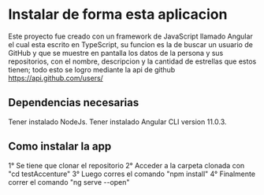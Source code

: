 # Instalar de forma esta aplicacion

Este proyecto fue creado con un framework de JavaScript llamado Angular el cual esta escrito en TypeScript,
su funcion es la de buscar un usuario de GitHub y que se muestre en pantalla los datos de la persona y
sus repositorios, con el nombre, descripcion y la cantidad de estrellas que estos tienen; todo esto se logro
mediante la api de github https://api.github.com/users/

## Dependencias necesarias

Tener instalado NodeJs.
Tener instalado Angular CLI version 11.0.3.

## Como instalar la app

1° Se tiene que clonar el repositorio
2° Acceder a la carpeta clonada con "cd testAccenture"
3° Luego corres el comando "npm install"
4° Finalmente correr el comando "ng serve --open"

